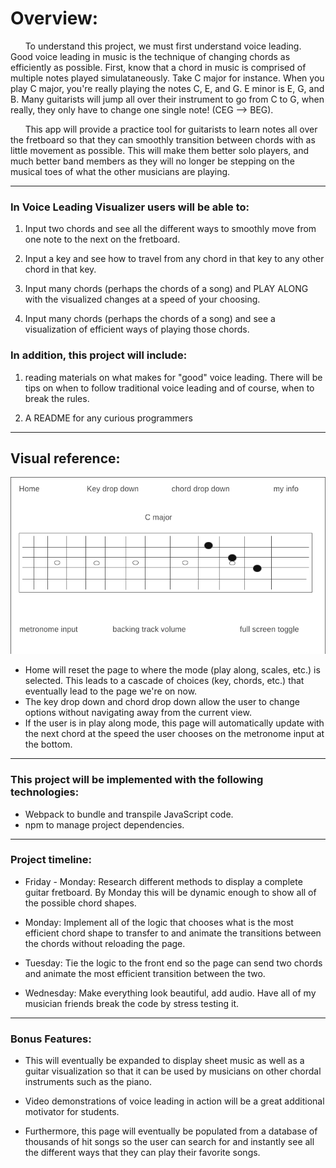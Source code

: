 
# Overview: 

&nbsp;&nbsp;&nbsp;&nbsp;&nbsp;&nbsp;To understand this project, we must first understand voice leading. Good 
voice leading in music is the technique of changing chords as 
efficiently as possible. First, know that a chord in music is comprised of 
multiple notes played simulataneously. Take C major for instance. When you 
play C major, you're really playing the notes C, E, and G. E minor is E, G,
and B. Many guitarists will jump all over their instrument to go from C to G,
when really, they only have to change one single note! (CEG --> BEG). 

&nbsp;&nbsp;&nbsp;&nbsp;&nbsp;&nbsp;This app will provide a practice tool for guitarists to learn notes all over 
the fretboard so that they can smoothly transition between chords with as 
little movement as possible. This will make them better solo players, and 
much better band members as they will no longer be stepping on the musical
toes of what the other musicians are playing. 
__________________________________________________________________________________________

### In Voice Leading Visualizer users will be able to:
1. Input two chords and see all the different ways to smoothly move from one 
    note to the next on the fretboard.

2. Input a key and see how to travel from any chord in that key to any other 
    chord in that key.

3. Input many chords (perhaps the chords of a song) and PLAY ALONG with the 
    visualized changes at a speed of your choosing. 

4. Input many chords (perhaps the chords of a song) and see a visualization of 
    efficient ways of playing those chords.



### In addition, this project will include:
1. reading materials on what makes for "good" voice leading. There will be tips on when to follow traditional voice leading and of course, when to break the rules.

2. A README for any curious programmers

__________________________________________________________________________________________
## Visual reference:
![Here is a wireframe of the main page](wireframe.png)

* Home will reset the page to where the mode (play along, scales, etc.) is selected. This leads to a cascade of choices (key, chords, etc.) that eventually lead to the page we're on now. 
* The key drop down and chord drop down allow the user to change options without navigating away from the current view.
* If the user is in play along mode, this page will automatically update with the next chord at the speed the user chooses on the metronome input at the bottom.


__________________________________________________________________________________________
### This project will be implemented with the following technologies:

* Webpack to bundle and transpile JavaScript code.
* npm to manage project dependencies.

__________________________________________________________________________________________
### Project timeline:

* Friday - Monday: Research different methods to display a complete guitar fretboard. By Monday this will be dynamic enough to show all of the possible chord shapes.

* Monday: Implement all of the logic that chooses what is the most efficient chord shape to transfer to and animate the transitions between the chords without reloading the page.

* Tuesday: Tie the logic to the front end so the page can send two chords and animate the most efficient transition between the two.

* Wednesday: Make everything look beautiful, add audio. Have all of my musician friends break the code by stress testing it.

__________________________________________________________________________________________
### Bonus Features:

* This will eventually be expanded to display sheet music as well as a guitar visualization so that it can be used by musicians on other chordal instruments such as the piano.

* Video demonstrations of voice leading in action will be a great additional motivator for students.

* Furthermore, this page will eventually be populated from a database of thousands of hit songs so the user can search for and instantly see all the different ways that they can play their favorite songs.